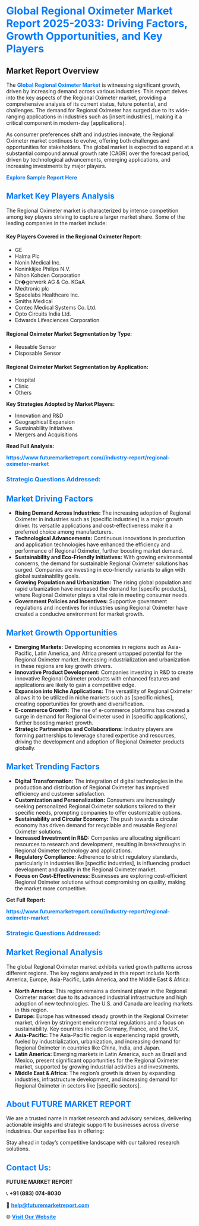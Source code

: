 <h1 style="color: #007BFF;">Global Regional Oximeter Market Report 2025-2033: Driving Factors, Growth Opportunities, and Key Players</h1>

<section id="overview">
<h2>Market Report Overview</h2>
<p>The <a href="https://www.futuremarketreport.com//industry-report/regional-oximeter-market" style="color: #007BFF; text-decoration: none;"><strong>Global Regional Oximeter Market</strong></a> is witnessing significant growth, driven by increasing demand across various industries. This report delves into the key aspects of the Regional Oximeter market, providing a comprehensive analysis of its current status, future potential, and challenges. The demand for Regional Oximeter has surged due to its wide-ranging applications in industries such as [insert industries], making it a critical component in modern-day [applications].</p>
<p>As consumer preferences shift and industries innovate, the Regional Oximeter market continues to evolve, offering both challenges and opportunities for stakeholders. The global market is expected to expand at a substantial compound annual growth rate (CAGR) over the forecast period, driven by technological advancements, emerging applications, and increasing investments by major players.</p>
</section>

<section id="overview">
<p><a href="https://www.futuremarketreport.com//request-sample/reportId=79452" style="color: #007BFF; text-decoration: none;"><strong>Explore Sample Report Here</strong></a></p>
</section>

<section id="key-players">
<h2 style="color: #007BFF;">Market Key Players Analysis</h2>
<p>The Regional Oximeter market is characterized by intense competition among key players striving to capture a larger market share. Some of the leading companies in the market include:</p>
<h4>Key Players Covered in the Regional Oximeter Report:</h4>
<ul><li>GE</li><li>Halma Plc</li><li>Nonin Medical Inc.</li><li>Koninklijke Philips N.V.</li><li>Nihon Kohden Corporation</li><li>Dr�gerwerk AG &amp; Co. KGaA</li><li>Medtronic plc</li><li>Spacelabs Healthcare Inc.</li><li>Smiths Medical</li><li>Contec Medical Systems Co. Ltd.</li><li>Opto Circuits India Ltd.</li><li>Edwards Lifesciences Corporation</li></ul>
<h4>Regional Oximeter Market Segmentation by Type:</h4>
<ul><li>Reusable Sensor</li><li>Disposable Sensor</li></ul>

<h4>Regional Oximeter Market Segmentation by Application:</h4>
<ul><li>Hospital</li><li>Clinic</li><li>Others</li></ul>
<p><strong>Key Strategies Adopted by Market Players:</strong></p>
<ul>
<li>Innovation and R&D</li>
<li>Geographical Expansion</li>
<li>Sustainability Initiatives</li>
<li>Mergers and Acquisitions</li>
</ul>
</section>

<section>
<p><strong>Read Full Analysis: </strong></p><a href="https://www.futuremarketreport.com//industry-report/regional-oximeter-market" style="color: #007BFF; text-decoration: none;"><strong>https://www.futuremarketreport.com//industry-report/regional-oximeter-market</strong></a>
<h3 style="color: #007BFF;">Strategic Questions Addressed:</h3>
</section>

<section id="driving-factors">
<h2 style="color: #007BFF;">Market Driving Factors</h2>
<ul>
<li><strong>Rising Demand Across Industries:</strong> The increasing adoption of Regional Oximeter in industries such as [specific industries] is a major growth driver. Its versatile applications and cost-effectiveness make it a preferred choice among manufacturers.</li>
<li><strong>Technological Advancements:</strong> Continuous innovations in production and application technologies have enhanced the efficiency and performance of Regional Oximeter, further boosting market demand.</li>
<li><strong>Sustainability and Eco-Friendly Initiatives:</strong> With growing environmental concerns, the demand for sustainable Regional Oximeter solutions has surged. Companies are investing in eco-friendly variants to align with global sustainability goals.</li>
<li><strong>Growing Population and Urbanization:</strong> The rising global population and rapid urbanization have increased the demand for [specific products], where Regional Oximeter plays a vital role in meeting consumer needs.</li>
<li><strong>Government Policies and Incentives:</strong> Supportive government regulations and incentives for industries using Regional Oximeter have created a conducive environment for market growth.</li>
</ul>
</section>

<section id="growth-opportunities">
<h2 style="color: #007BFF;">Market Growth Opportunities</h2>
<ul>
<li><strong>Emerging Markets:</strong> Developing economies in regions such as Asia-Pacific, Latin America, and Africa present untapped potential for the Regional Oximeter market. Increasing industrialization and urbanization in these regions are key growth drivers.</li>
<li><strong>Innovative Product Development:</strong> Companies investing in R&D to create innovative Regional Oximeter products with enhanced features and applications are likely to gain a competitive edge.</li>
<li><strong>Expansion into Niche Applications:</strong> The versatility of Regional Oximeter allows it to be utilized in niche markets such as [specific niches], creating opportunities for growth and diversification.</li>
<li><strong>E-commerce Growth:</strong> The rise of e-commerce platforms has created a surge in demand for Regional Oximeter used in [specific applications], further boosting market growth.</li>
<li><strong>Strategic Partnerships and Collaborations:</strong> Industry players are forming partnerships to leverage shared expertise and resources, driving the development and adoption of Regional Oximeter products globally.</li>
</ul>
</section>

<section id="trending-factors">
<h2 style="color: #007BFF;">Market Trending Factors</h2>
<ul>
<li><strong>Digital Transformation:</strong> The integration of digital technologies in the production and distribution of Regional Oximeter has improved efficiency and customer satisfaction.</li>
<li><strong>Customization and Personalization:</strong> Consumers are increasingly seeking personalized Regional Oximeter solutions tailored to their specific needs, prompting companies to offer customizable options.</li>
<li><strong>Sustainability and Circular Economy:</strong> The push towards a circular economy has driven demand for recyclable and reusable Regional Oximeter solutions.</li>
<li><strong>Increased Investment in R&D:</strong> Companies are allocating significant resources to research and development, resulting in breakthroughs in Regional Oximeter technology and applications.</li>
<li><strong>Regulatory Compliance:</strong> Adherence to strict regulatory standards, particularly in industries like [specific industries], is influencing product development and quality in the Regional Oximeter market.</li>
<li><strong>Focus on Cost-Effectiveness:</strong> Businesses are exploring cost-efficient Regional Oximeter solutions without compromising on quality, making the market more competitive.</li>
</ul>
</section>

<section>
<p><strong>Get Full Report: </strong></p><a href="https://www.futuremarketreport.com//industry-report/regional-oximeter-market" style="color: #007BFF; text-decoration: none;"><strong>https://www.futuremarketreport.com//industry-report/regional-oximeter-market</strong></a>
<h3 style="color: #007BFF;">Strategic Questions Addressed:</h3>
</section>


<section id="regional-analysis">
<h2 style="color: #007BFF;">Market Regional Analysis</h2>
<p>The global Regional Oximeter market exhibits varied growth patterns across different regions. The key regions analyzed in this report include North America, Europe, Asia-Pacific, Latin America, and the Middle East & Africa:</p>
<ul>
<li><strong>North America:</strong> This region remains a dominant player in the Regional Oximeter market due to its advanced industrial infrastructure and high adoption of new technologies. The U.S. and Canada are leading markets in this region.</li>
<li><strong>Europe:</strong> Europe has witnessed steady growth in the Regional Oximeter market, driven by stringent environmental regulations and a focus on sustainability. Key countries include Germany, France, and the U.K.</li>
<li><strong>Asia-Pacific:</strong> The Asia-Pacific region is experiencing rapid growth, fueled by industrialization, urbanization, and increasing demand for Regional Oximeter in countries like China, India, and Japan.</li>
<li><strong>Latin America:</strong> Emerging markets in Latin America, such as Brazil and Mexico, present significant opportunities for the Regional Oximeter market, supported by growing industrial activities and investments.</li>
<li><strong>Middle East & Africa:</strong> The region’s growth is driven by expanding industries, infrastructure development, and increasing demand for Regional Oximeter in sectors like [specific sectors].</li>
</ul>
</section>

<footer>
<h2 style="color: #007BFF;">About FUTURE MARKET REPORT</h2>
<p>We are a trusted name in market research and advisory services, delivering actionable insights and strategic support to businesses across diverse industries. Our expertise lies in offering:</p>

<p>Stay ahead in today’s competitive landscape with our tailored research solutions.</p>

<h2 style="color: #007BFF;">Contact Us:</h2>
<p><strong>FUTURE MARKET REPORT</strong></p>
<p>📞 <strong>+91 (883) 074-8030</strong></p>
<p>📧 <strong><a href="mailto:help@futuremarketreport.com" style="color: #007BFF;">help@futuremarketreport.com</a></strong></p>
<p>🌐 <strong><a href="https://www.futuremarketreport.com/" style="color: #007BFF;">Visit Our Website</a></strong></p>
</footer>